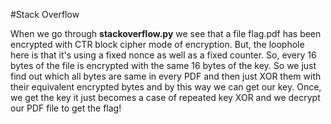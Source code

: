 #Stack Overflow

When we go through **stackoverflow.py** we see that a file flag.pdf has been encrypted with CTR block cipher mode of encryption.
But, the loophole here is that it's using a fixed nonce as well as a fixed counter. So, every 16 bytes of the file is encrypted 
with the same 16 bytes of the key. So we just find out which all bytes are same in every PDF and then just XOR them with their 
equivalent encrypted bytes and by this way we can get our key. Once, we get the key it just becomes a case of repeated key XOR and 
we decrypt our PDF file to get the flag!
